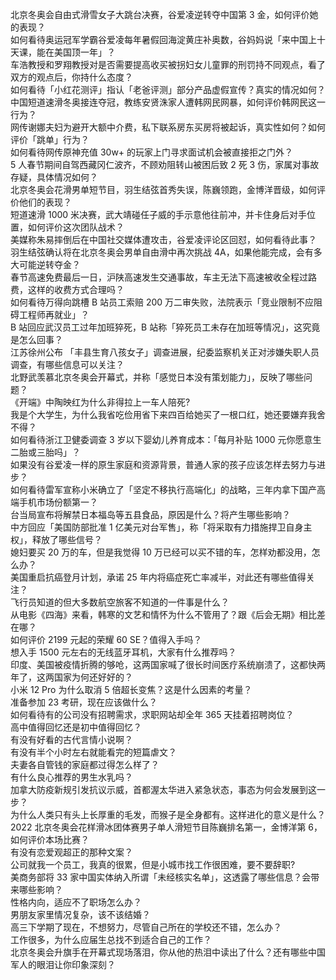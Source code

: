 北京冬奥会自由式滑雪女子大跳台决赛，谷爱凌逆转夺中国第 3 金，如何评价她的表现？  
如何看待奥运冠军学霸谷爱凌每年暑假回海淀黄庄补奥数，谷妈妈说「来中国上十天课，能在美国顶一年」？  
车浩教授和罗翔教授对是否需要提高收买被拐妇女儿童罪的刑罚持不同观点，看了双方的观点后，你持什么态度？  
如何看待「小红花测评」指认「老爸评测」部分产品虚假宣传？真实的情况如何？  
中国短道速滑冬奥接连夺冠，教练安贤洙家人遭韩网民网暴，如何评价韩网民这一行为？  
网传谢娜夫妇为避开大额中介费，私下联系房东买房将被起诉，真实性如何？如何评价「跳单」行为？  
如何看待网传原神充值 30w+ 的玩家上门寻求面试机会被直接拒之门外？  
5 人春节期间自驾西藏冈仁波齐，不顾劝阻转山被困后致 2 死 3 伤，家属对事故存疑，具体情况如何？  
北京冬奥会花滑男单短节目，羽生结弦首秀失误，陈巍领跑，金博洋晋级，如何评价他们的表现？  
短道速滑 1000 米决赛，武大靖碰任子威的手示意他往前冲，并卡住身后对手位置，如何评价这次团队战术？  
美媒称朱易摔倒后在中国社交媒体遭攻击，谷爱凌评论区回怼，如何看待此事？  
羽生结弦确认将在北京冬奥会男单自由滑中再次挑战 4A，如果他能完成，会有多大可能逆转夺金？  
春节高速免费最后一日，沪陕高速发生交通事故，车主无法下高速被收全程过路费，这样的收费方式合理吗？  
如何看待万得向跳槽 B 站员工索赔 200 万二审失败，法院表示「竞业限制不应阻碍工程师再就业」？  
B 站回应武汉员工过年加班猝死，B 站称「猝死员工未存在加班等情况」，这究竟是怎么回事？  
江苏徐州公布 「丰县生育八孩女子」调查进展，纪委监察机关正对涉嫌失职人员调查，有哪些信息可以关注？  
北野武羡慕北京冬奥会开幕式，并称「感觉日本没有策划能力」，反映了哪些问题？  
《开端》中陶映红为什么非得拉上一车人陪死?  
我是个大学生，为什么我省吃俭用省下来四百给她买了一根口红，她还要嫌弃我舍不得？  
如何看待浙江卫健委调查 3 岁以下婴幼儿养育成本：「每月补贴 1000 元你愿意生二胎或三胎吗」？  
如果没有谷爱凌一样的原生家庭和资源背景，普通人家的孩子应该怎样去努力与进步？  
如何看待雷军宣称小米确立了「坚定不移执行高端化」的战略，三年内拿下国产高端手机市场份额第一？  
台当局宣布将解禁日本福岛等五县食品，原因是什么？将产生哪些影响？  
中方回应「美国防部批准 1 亿美元对台军售」，称「将采取有力措施捍卫自身主权」，释放了哪些信号？  
媳妇要买 20 万的车，但是我觉得 10 万已经可以买不错的车，怎样劝都没用，怎么办？  
美国重启抗癌登月计划，承诺 25 年内将癌症死亡率减半，对此还有哪些值得关注？  
飞行员知道的但大多数航空旅客不知道的一件事是什么？  
从电影《四海》来看，韩寒的文艺和情怀为什么不管用了？跟《后会无期》相比差在哪？  
如何评价 2199 元起的荣耀 60 SE？值得入手吗？  
想入手 1500 元左右的无线蓝牙耳机，大家有什么推荐吗？  
印度、美国被疫情折腾的够呛，这两国家喊了很长时间医疗系统崩溃了，这都快两年了，这两国家为何还好好的？  
小米 12 Pro 为什么取消 5 倍超长变焦？这是什么因素的考量？  
准备参加 23 考研，现在应该做什么？  
如何看待有的公司没有招聘需求，求职网站却全年 365 天挂着招聘岗位？  
高中值得回忆还是初中值得回忆？  
有没有好看的古代言情小说啊？  
有没有半个小时左右就能看完的短篇虐文？  
夫妻各自管钱的家庭都过得怎么样了？  
有什么良心推荐的男生水乳吗？  
加拿大防疫新规引发抗议示威，首都渥太华进入紧急状态，事态为何会发展到这一步？  
为什么人类只有头上长厚重的毛发，而猴子是全身都有。这样进化的意义是什么？  
2022 北京冬奥会花样滑冰团体赛男子单人滑短节目陈巍排名第一，金博洋第 6，如何评价本场比赛？  
有没有恋爱观超正的那种文案？  
公司就我一个员工，我真的很累，但是小城市找工作很困难，要不要辞职?  
美商务部将 33 家中国实体纳入所谓「未经核实名单」，这透露了哪些信息？会带来哪些影响？  
性格内向，适应不了职场怎么办？  
男朋友家里情况复杂，该不该结婚？  
高三下学期了现在，不想努力，尽管自己所在的学校还不错，怎么办？  
工作很多，为什么应届生总找不到适合自己的工作？  
北京冬奥会升旗手在开幕式现场落泪，你从他的热泪中读出了什么？还有哪些中国军人的眼泪让你印象深刻？  
